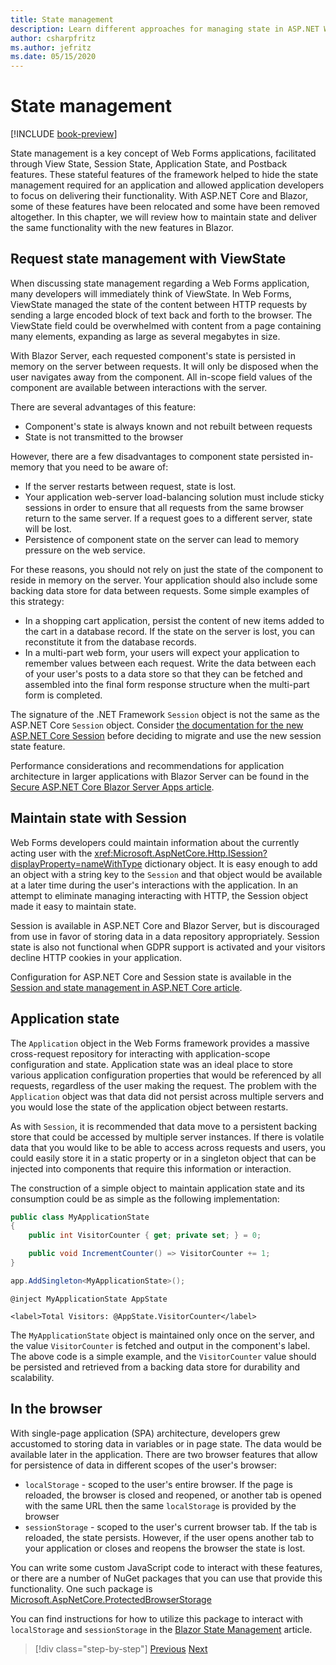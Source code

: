 ```yaml
---
title: State management
description: Learn different approaches for managing state in ASP.NET Web Forms and Blazor.
author: csharpfritz
ms.author: jefritz
ms.date: 05/15/2020
---
```

# State management

[!INCLUDE [book-preview](../../../includes/book-preview.md)]

State management is a key concept of Web Forms applications, facilitated through View State, Session State, Application State, and Postback features. These stateful features of the framework helped to hide the state management required for an application and allowed application developers to focus on delivering their functionality. With ASP.NET Core and Blazor, some of these features have been relocated and some have been removed altogether. In this chapter, we will review how to maintain state and deliver the same functionality with the new features in Blazor.

## Request state management with ViewState

When discussing state management regarding a Web Forms application, many developers will immediately think of ViewState. In Web Forms, ViewState managed the state of the content between HTTP requests by sending a large encoded block of text back and forth to the browser. The ViewState field could be overwhelmed with content from a page containing many elements, expanding as large as several megabytes in size.

With Blazor Server, each requested component's state is persisted in memory on the server between requests. It will only be disposed when the user navigates away from the component. All in-scope field values of the component are available between interactions with the server.

There are several advantages of this feature:

- Component's state is always known and not rebuilt between requests
- State is not transmitted to the browser

However, there are a few disadvantages to component state persisted in-memory that you need to be aware of:

- If the server restarts between request, state is lost.
- Your application web-server load-balancing solution must include sticky sessions in order to ensure that all requests from the same browser return to the same server. If a request goes to a different server, state will be lost.
- Persistence of component state on the server can lead to memory pressure on the web service.

For these reasons, you should not rely on just the state of the component to reside in memory on the server. Your application should also include some backing data store for data between requests. Some simple examples of this strategy:

- In a shopping cart application, persist the content of new items added to the cart in a database record. If the state on the server is lost, you can reconstitute it from the database records.
- In a multi-part web form, your users will expect your application to remember values between each request. Write the data between each of your user's posts to a data store so that they can be fetched and assembled into the final form response structure when the multi-part form is completed.

The signature of the .NET Framework `Session` object is not the same as the ASP.NET Core `Session` object. Consider [the documentation for the new ASP.NET Core Session](https://docs.microsoft.com/dotnet/api/microsoft.aspnetcore.http.isession?view=aspnetcore-3.1) before deciding to migrate and use the new session state feature.

Performance considerations and recommendations for application architecture in larger applications with Blazor Server can be found in the [Secure ASP.NET Core Blazor Server Apps article](/aspnet/core/security/blazor/server).

## Maintain state with Session

Web Forms developers could maintain information about the currently acting user with the <xref:Microsoft.AspNetCore.Http.ISession?displayProperty=nameWithType> dictionary object. It is easy enough to add an object with a string key to the `Session` and that object would be available at a later time during the user's interactions with the application. In an attempt to eliminate managing interacting with HTTP, the Session object made it easy to maintain state.

Session is available in ASP.NET Core and Blazor Server, but is discouraged from use in favor of storing data in a data repository appropriately. Session state is also not functional when GDPR support is activated and your visitors decline HTTP cookies in your application.

Configuration for ASP.NET Core and Session state is available in the [Session and state management in ASP.NET Core article](/aspnet/core/fundamentals/app-state).

## Application state

The `Application` object in the Web Forms framework provides a massive cross-request repository for interacting with application-scope configuration and state. Application state was an ideal place to store various application configuration properties that would be referenced by all requests, regardless of the user making the request. The problem with the `Application` object was that data did not persist across multiple servers and you would lose the state of the application object between restarts.

As with `Session`, it is recommended that data move to a persistent backing store that could be accessed by multiple server instances. If there is volatile data that you would like to be able to access across requests and users, you could easily store it in a static property or in a singleton object that can be injected into components that require this information or interaction.

The construction of a simple object to maintain application state and its consumption could be as simple as the following implementation:

```csharp
public class MyApplicationState
{
    public int VisitorCounter { get; private set; } = 0;

    public void IncrementCounter() => VisitorCounter += 1;
}
```

```csharp
app.AddSingleton<MyApplicationState>();
```

```razor
@inject MyApplicationState AppState

<label>Total Visitors: @AppState.VisitorCounter</label>
```

The `MyApplicationState` object is maintained only once on the server, and the value `VisitorCounter` is fetched and output in the component's label. The above code is a simple example, and the `VisitorCounter` value should be persisted and retrieved from a backing data store for durability and scalability.

## In the browser

With single-page application (SPA) architecture, developers grew accustomed to storing data in variables or in page state. The data would be available later in the application. There are two browser features that allow for persistence of data in different scopes of the user's browser:

- `localStorage` - scoped to the user's entire browser. If the page is reloaded, the browser is closed and reopened, or another tab is opened with the same URL then the same `localStorage` is provided by the browser
- `sessionStorage` - scoped to the user's current browser tab. If the tab is reloaded, the state persists. However, if the user opens another tab to your application or closes and reopens the browser the state is lost.

You can write some custom JavaScript code to interact with these features, or there are a number of NuGet packages that you can use that provide this functionality. One such package is [Microsoft.AspNetCore.ProtectedBrowserStorage](https://www.nuget.org/packages/Microsoft.AspNetCore.ProtectedBrowserStorage)

You can find instructions for how to utilize this package to interact with `localStorage` and `sessionStorage` in the [Blazor State Management](/aspnet/core/blazor/state-management#installation) article.

>[!div class="step-by-step"]
>[Previous](pages-routing-layouts.md)
>[Next](forms-validation.md)

